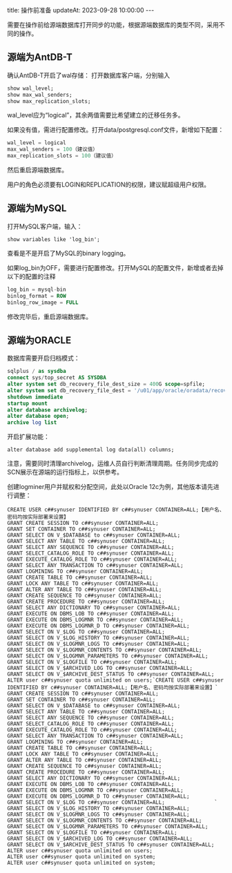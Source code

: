 title: 操作前准备 updateAt: 2023-09-28 10:00:00 ---

需要在操作前给源端数据库打开同步的功能，根据源端数据库的类型不同，采用不同的操作。

## 源端为AntDB-T

确认AntDB-T开启了wal存储：
打开数据库客户端，分别输入

```sql
show wal_level;
show max_wal_senders;
show max_replication_slots;
```

wal_level应为“logical”，其余两值需要比希望建立的迁移任务多。

如果没有值，需进行配置修改。打开data/postgresql.conf文件，新增如下配置：

```sql
wal_level = logical
max_wal_senders = 100（建议值）
max_replication_slots = 100（建议值）
```

然后重启源端数据库。

用户的角色必须要有LOGIN和REPLICATION的权限，建议赋超级用户权限。

## 源端为MySQL

打开MySQL客户端，输入：

`show variables like 'log_bin';`

查看是不是开启了MySQL的binary logging。

如果log_bin为OFF，需要进行配置修改。打开MySQL的配置文件，新增或者去掉以下的配置的注释

```sql
log_bin = mysql-bin
binlog_format = ROW
binlog_row_image = FULL
```
修改完毕后，重启源端数据库。

## 源端为ORACLE

数据库需要开启归档模式：

```sql
sqlplus / as sysdba
connect sys/top_secret AS SYSDBA
alter system set db_recovery_file_dest_size = 400G scope=spfile;
alter system set db_recovery_file_dest = '/u01/app/oracle/oradata/recovery_area' scope=spfile;【根据实际目录填写】
shutdown immediate
startup mount
alter database archivelog;
alter database open;
archive log list
```

开启扩展功能：

`alter database add supplemental log data(all) columns;`

注意，需要同时清理archivelog，运维人员自行判断清理周期。任务同步完成的SCN展示在源端的运行指标上，以供参考。

创建logminer用户并赋权和分配空间，此处以Oracle 12c为例，其他版本请先进行调整：

```gsl
CREATE USER c##synuser IDENTIFIED BY c##synuser CONTAINER=ALL;【用户名、密码均按实际部署来设置】
GRANT CREATE SESSION TO c##synuser CONTAINER=ALL;
GRANT SET CONTAINER TO c##synuser CONTAINER=ALL;
GRANT SELECT ON V_$DATABASE to c##synuser CONTAINER=ALL;
GRANT SELECT ANY TABLE TO c##synuser CONTAINER=ALL;
GRANT SELECT ANY SEQUENCE TO c##synuser CONTAINER=ALL;
GRANT SELECT_CATALOG_ROLE TO c##synuser CONTAINER=ALL;
GRANT EXECUTE_CATALOG_ROLE TO c##synuser CONTAINER=ALL;
GRANT SELECT ANY TRANSACTION TO c##synuser CONTAINER=ALL;
GRANT LOGMINING TO c##synuser CONTAINER=ALL;
GRANT CREATE TABLE TO c##synuser CONTAINER=ALL;
GRANT LOCK ANY TABLE TO c##synuser CONTAINER=ALL;
GRANT ALTER ANY TABLE TO c##synuser CONTAINER=ALL;
GRANT CREATE SEQUENCE TO c##synuser CONTAINER=ALL;
GRANT CREATE PROCEDURE TO c##synuser CONTAINER=ALL;
GRANT SELECT ANY DICTIONARY TO c##synuser CONTAINER=ALL;
GRANT EXECUTE ON DBMS_LOB TO c##synuser CONTAINER=ALL;
GRANT EXECUTE ON DBMS_LOGMNR TO c##synuser CONTAINER=ALL;
GRANT EXECUTE ON DBMS_LOGMNR_D TO c##synuser CONTAINER=ALL;
GRANT SELECT ON V_$LOG TO c##synuser CONTAINER=ALL;
GRANT SELECT ON V_$LOG_HISTORY TO c##synuser CONTAINER=ALL;
GRANT SELECT ON V_$LOGMNR_LOGS TO c##synuser CONTAINER=ALL;
GRANT SELECT ON V_$LOGMNR_CONTENTS TO c##synuser CONTAINER=ALL;
GRANT SELECT ON V_$LOGMNR_PARAMETERS TO c##synuser CONTAINER=ALL;
GRANT SELECT ON V_$LOGFILE TO c##synuser CONTAINER=ALL;
GRANT SELECT ON V_$ARCHIVED_LOG TO c##synuser CONTAINER=ALL;
GRANT SELECT ON V_$ARCHIVE_DEST_STATUS TO c##synuser CONTAINER=ALL;
ALTER user c##synuser quota unlimited on users;`CREATE USER c##synuser IDENTIFIED BY c##synuser CONTAINER=ALL;【用户名、密码均按实际部署来设置】`
GRANT CREATE SESSION TO c##synuser CONTAINER=ALL;
GRANT SET CONTAINER TO c##synuser CONTAINER=ALL;
GRANT SELECT ON V_$DATABASE to c##synuser CONTAINER=ALL;
GRANT SELECT ANY TABLE TO c##synuser CONTAINER=ALL;
GRANT SELECT ANY SEQUENCE TO c##synuser CONTAINER=ALL;
GRANT SELECT_CATALOG_ROLE TO c##synuser CONTAINER=ALL;
GRANT EXECUTE_CATALOG_ROLE TO c##synuser CONTAINER=ALL;
GRANT SELECT ANY TRANSACTION TO c##synuser CONTAINER=ALL;
GRANT LOGMINING TO c##synuser CONTAINER=ALL;
GRANT CREATE TABLE TO c##synuser CONTAINER=ALL;
GRANT LOCK ANY TABLE TO c##synuser CONTAINER=ALL;
GRANT ALTER ANY TABLE TO c##synuser CONTAINER=ALL;
GRANT CREATE SEQUENCE TO c##synuser CONTAINER=ALL;
GRANT CREATE PROCEDURE TO c##synuser CONTAINER=ALL;
GRANT SELECT ANY DICTIONARY TO c##synuser CONTAINER=ALL;
GRANT EXECUTE ON DBMS_LOB TO c##synuser CONTAINER=ALL;
GRANT EXECUTE ON DBMS_LOGMNR TO c##synuser CONTAINER=ALL;
GRANT EXECUTE ON DBMS_LOGMNR_D TO c##synuser CONTAINER=ALL;
GRANT SELECT ON V_$LOG TO c##synuser CONTAINER=ALL;                `
GRANT SELECT ON V_$LOG_HISTORY TO c##synuser CONTAINER=ALL;
GRANT SELECT ON V_$LOGMNR_LOGS TO c##synuser CONTAINER=ALL;
GRANT SELECT ON V_$LOGMNR_CONTENTS TO c##synuser CONTAINER=ALL;
GRANT SELECT ON V_$LOGMNR_PARAMETERS TO c##synuser CONTAINER=ALL;
GRANT SELECT ON V_$LOGFILE TO c##synuser CONTAINER=ALL;
GRANT SELECT ON V_$ARCHIVED_LOG TO c##synuser CONTAINER=ALL;
GRANT SELECT ON V_$ARCHIVE_DEST_STATUS TO c##synuser CONTAINER=ALL;
ALTER user c##synuser quota unlimited on users;
ALTER user c##synuser quota unlimited on system;
ALTER user c##synuser quota unlimited on system;
```

